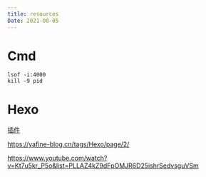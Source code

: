 ```yaml
---
title: resources
Date: 2021-08-05
---
```


# Cmd

```
lsof -i:4000
kill -9 pid
```

# Hexo

[插件](https://www.dazhuanlan.com/geekgirl0201/topics/1011999)

https://yafine-blog.cn/tags/Hexo/page/2/

https://www.youtube.com/watch?v=Kt7u5kr_P5o&list=PLLAZ4kZ9dFpOMJR6D25ishrSedvsguVSm
